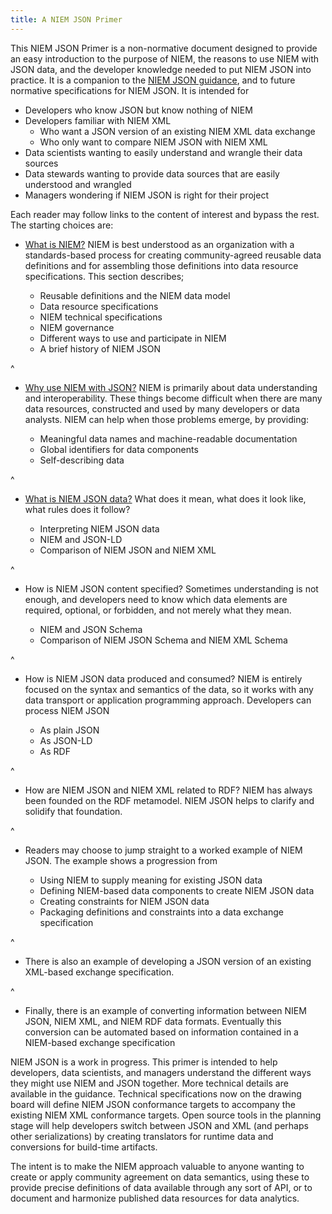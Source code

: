 ```yaml
---
title: A NIEM JSON Primer
---
```


This NIEM JSON Primer is a non-normative document designed to provide
an easy introduction to the purpose of NIEM, the reasons to use NIEM
with JSON data, and the developer knowledge needed to put NIEM JSON
into practice. It is a companion to the [NIEM JSON
guidance](../outline), and to future normative specifications for NIEM
JSON. It is intended for

* Developers who know JSON but know nothing of NIEM
* Developers familiar with NIEM XML
  - Who want a JSON version of an existing NIEM XML data exchange
  - Who only want to compare NIEM JSON with NIEM XML
* Data scientists wanting to easily understand and wrangle their data sources
* Data stewards wanting to provide data sources that are easily understood
  and wrangled
* Managers wondering if NIEM JSON is right for their project

Each reader may follow links to the content of interest and bypass the
rest. The starting choices are:

- [What is NIEM?](./whatis) NIEM is best understood as an organization
  with a standards-based process for creating community-agreed
  reusable data definitions and for assembling those definitions into
  data resource specifications. This section
  describes;
  
  - Reusable definitions and the NIEM data model
  - Data resource specifications
  - NIEM technical specifications
  - NIEM governance
  - Different ways to use and participate in NIEM
  - A brief history of NIEM JSON

^
- [Why use NIEM with JSON?](./whyuse) NIEM is primarily about data
  understanding and interoperability. These things become difficult
  when there are many data resources, constructed and used by many
  developers or data analysts. NIEM can help when those problems
  emerge, by providing:
  
  - Meaningful data names and machine-readable documentation
  - Global identifiers for data components
  - Self-describing data

^
- [What is NIEM JSON data?](./data) What does it mean, what does it
  look like, what rules does it follow?

  - Interpreting NIEM JSON data
  - NIEM and JSON-LD
  - Comparison of NIEM JSON and NIEM XML

^
- How is NIEM JSON content specified? Sometimes understanding is not
  enough, and developers need to know which data elements are
  required, optional, or forbidden, and not merely what they mean.
  
  - NIEM and JSON Schema
  - Comparison of NIEM JSON Schema and NIEM XML Schema

^
- How is NIEM JSON data produced and consumed? NIEM is entirely
  focused on the syntax and semantics of the data, so it works with
  any data transport or application programming approach. Developers
  can process NIEM JSON

  - As plain JSON
  - As JSON-LD
  - As RDF
  
^
- How are NIEM JSON and NIEM XML related to RDF? NIEM has always been
  founded on the RDF metamodel. NIEM JSON helps to clarify and
  solidify that foundation.
  
^
- Readers may choose to jump straight to a worked example of NIEM
  JSON. The example shows a progression from

  - Using NIEM to supply meaning for existing JSON data
  - Defining NIEM-based data components to create NIEM JSON data
  - Creating constraints for NIEM JSON data
  - Packaging definitions and constraints into a data exchange
    specification

^
- There is also an example of developing a JSON version of an existing
  XML-based exchange specification.
  
^
- Finally, there is an example of converting information between NIEM
  JSON, NIEM XML, and NIEM RDF data formats. Eventually this
  conversion can be automated based on information contained in a
  NIEM-based exchange specification
  
NIEM JSON is a work in progress. This primer is intended to help
developers, data scientists, and managers understand the different
ways they might use NIEM and JSON together. More technical details are
available in the guidance. Technical specifications now on the drawing
board will define NIEM JSON conformance targets to accompany the
existing NIEM XML conformance targets. Open source tools in the
planning stage will help developers switch between JSON and XML (and
perhaps other serializations) by creating translators for runtime data
and conversions for build-time artifacts. 

The intent is to make the NIEM approach valuable to anyone wanting to
create or apply community agreement on data semantics, using these to
provide precise definitions of data available through any sort of API,
or to document and harmonize published data resources for data
analytics.
